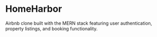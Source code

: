 # HomeHarbor
Airbnb clone built with the MERN stack featuring user authentication, property listings, and booking functionality.
